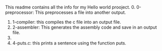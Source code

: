 This readme contains all the info for my Hello world prooject.
0. 0-preprocessor: This preprocesses a file into another output.
1. 1-compiler: this compiles the c file into an output file.
2. 2-assembler: This generates the assembly code  and save in an output file.
3.
4. 4-puts.c: this prints a sentence using the function puts.
